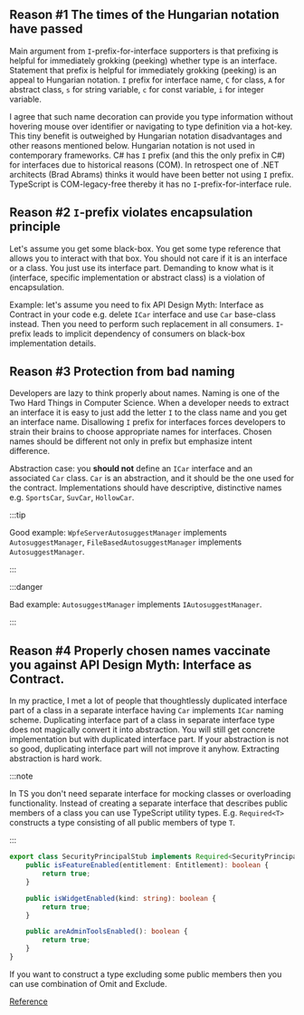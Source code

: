## Reason #1 The times of the Hungarian notation have passed

Main argument from `I`-prefix-for-interface supporters is that prefixing is helpful for immediately grokking (peeking)
whether type is an interface. Statement that prefix is helpful for immediately grokking (peeking) is an appeal to
Hungarian notation. `I` prefix for interface name, `C` for class, `A` for abstract class, `s` for string variable, `c`
for const variable, `i` for integer variable.

I agree that such name decoration can provide you type information without hovering
mouse over identifier or navigating to type definition via a hot-key. This tiny benefit is outweighed by Hungarian
notation disadvantages and other reasons mentioned below. Hungarian notation is not used in contemporary frameworks. C#
has `I` prefix (and this the only prefix in C#) for interfaces due to historical reasons (COM). In retrospect one of
.NET
architects (Brad Abrams) thinks it would have been better not using `I` prefix. TypeScript is COM-legacy-free thereby it
has no `I`-prefix-for-interface rule.

## Reason #2 `I`-prefix violates encapsulation principle

Let's assume you get some black-box. You get some type reference that allows you to interact with that box. You should
not care if it is an interface or a class. You just use its interface part. Demanding to know what is it (interface,
specific implementation or abstract class) is a violation of encapsulation.

Example: let's assume you need to fix API Design Myth: Interface as Contract in your code e.g. delete `ICar` interface
and
use `Car` base-class instead. Then you need to perform such replacement in all consumers. `I`-prefix leads to implicit
dependency of consumers on black-box implementation details.

## Reason #3 Protection from bad naming

Developers are lazy to think properly about names. Naming is one of the Two Hard Things in Computer Science. When a
developer needs to extract an interface it is easy to just add the letter `I` to the class name and you get an interface
name. Disallowing `I` prefix for interfaces forces developers to strain their brains to choose appropriate names for
interfaces. Chosen names should be different not only in prefix but emphasize intent difference.

Abstraction case: you **should not** define an `ICar` interface and an associated `Car` class. `Car` is an abstraction,
and it
should be the one used for the contract. Implementations should have descriptive, distinctive names e.g. `SportsCar`,
`SuvCar`, `HollowCar`.

:::tip

Good example: `WpfeServerAutosuggestManager` implements `AutosuggestManager`, `FileBasedAutosuggestManager`
implements `AutosuggestManager`.

:::

:::danger

Bad example: `AutosuggestManager` implements `IAutosuggestManager`.

:::

## Reason #4 Properly chosen names vaccinate you against API Design Myth: Interface as Contract.

In my practice, I met a lot of people that thoughtlessly duplicated interface part of a class in a separate interface
having `Car` implements `ICar` naming scheme. Duplicating interface part of a class in separate interface type does not
magically convert it into abstraction. You will still get concrete implementation but with duplicated interface part. If
your abstraction is not so good, duplicating interface part will not improve it anyhow. Extracting abstraction is hard
work.

:::note

In TS you don't need separate interface for mocking classes or overloading functionality. Instead of creating a
separate interface that describes public members of a class you can use TypeScript utility types. E.g. `Required<T>`
constructs a type consisting of all public members of type `T`.

:::

```typescript
export class SecurityPrincipalStub implements Required<SecurityPrincipal> {
    public isFeatureEnabled(entitlement: Entitlement): boolean {
        return true;
    }

    public isWidgetEnabled(kind: string): boolean {
        return true;
    }

    public areAdminToolsEnabled(): boolean {
        return true;
    }
}
```

If you want to construct a type excluding some public members then you can use combination of Omit and Exclude.

[Reference](https://stackoverflow.com/questions/31876947/confused-about-the-interface-and-class-coding-guidelines-for-typescript)












